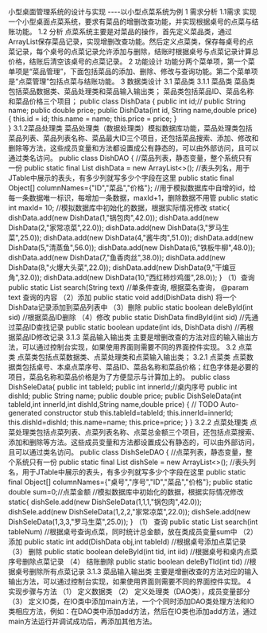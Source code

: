 小型桌面管理系统的设计与实现
----以小型点菜系统为例
1 需求分析
1.1需求
实现一个小型桌面点菜系统，要求有菜品的增删改查功能，并实现根据桌号的点菜与结账功能。
1.2 分析
点菜系统主要是对菜品的操作，首先定义菜品类，通过ArrayList保存菜品记录，实现增删改查功能。然后定义点菜类，保存每桌号的点菜记录，每个桌号的点菜记录允许添加与删除，结账时根据桌号与点菜记录计算总价格，结账后清空该桌号的点菜记录。
2 功能设计
功能分两个菜单项，第一个菜单项是“菜品管理”，下面包括菜品的添加、删除、修改与查询功能。第二个菜单项是“点菜管理”包括点菜与结账功能。
3 数据类设计
3.1 菜品类
3.1.1 菜品类
菜品类包括菜品数据类、菜品处理类和菜品输入输出类；
菜品类包括菜品ID、菜品名称和菜品价格三个项目；
public class DishData {
	public int id;//
	public String name;
	public double price;
	public DishData(int id, String name,double price) {
		this.id = id;
		this.name = name;
		this.price = price;
	}	
}
3.1.2菜品处理类
菜品处理类（数据处理类）模拟数据库功能，菜品处理类包括菜品列表、菜品列表名称、菜品最大ID三个项目，还包括菜品搜索、添加、修改和删除等方法，这些成员变量和方法都设置成公有静态的，可以由外部访问，且可以通过类名访问。
public class DishDAO {
	//菜品列表，静态变量，整个系统只有一份
	public static final List<DishData> dishData = new ArrayList<>();
	//表头列名，用于JTable中展示的表头，有多少列就写多少个字段在这里
	public static final Object[] columnNames={"ID","菜品","价格"};
	//用于模拟数据库中自增的id，给每一条数据唯一标识，每增加一条数据，maxId+1，删除数据不用管
	public static int maxId= 10;
	//模拟数据库中初始化的数据，根据实际情况修改
	static{
		dishData.add(new DishData(1,"锅包肉",42.0));
		dishData.add(new DishData(2,"家常凉菜",22.0));
		dishData.add(new DishData(3,"罗马生菜",25.0));
		dishData.add(new DishData(4,"酱牛肉",51.0));
		dishData.add(new DishData(5,"清蒸鱼",56.0));
		dishData.add(new DishData(6,"铁板牛柳",48.0));
		dishData.add(new DishData(7,"鱼香肉丝",38.0));
		dishData.add(new DishData(8,"火爆大头菜",22.0));
		dishData.add(new DishData(9,"干煸豆角",32.0));
		dishData.add(new DishData(10,"西红柿炒鸡蛋",28.0));
	}
（1）查询
	public static List<DishData> search(String text)
//单条件查询, 根据菜名查询， @param text 查询的内容
（2）添加
public static void add(DishData dish)
将一个DishData记录添加到菜品列表中
（3）删除
public static boolean deleById(int sid)
//根据菜品ID删除
（4）修改
public static DishData findById(int sid)
//先通过菜品ID查找记录
public static boolean update(int ids, DishData dish)
//再根据菜品ID修改记录
3.1.3 菜品输入输出类
主要是增删改查的方法对应的输入输出方法，可以通过控制台实现，如果使用界面则需要不同的界面控件实现。
3.2 点菜类
点菜类包括点菜数据类、点菜处理类和点菜输入输出类；
3.2.1 点菜类
点菜数据类包括桌号、本桌点菜序号、菜品ID、菜品名称和菜品价格；红色字体是必要的项目，菜品名称和菜品价格是为了方便显示与计算加上的。
public class DishSeleData{
	public int tableId;
	public int innerId;//桌内序号
	public int dishId;
	public String name;
	public double price;
	public DishSeleData(int tableId,int innerId,int dishId,String name,double price) {
		// TODO Auto-generated constructor stub
		this.tableId=tableId;
		this.innerId=innerId;
		this.dishId=dishId;
		this.name=name;
		this.price=price;
	}
}
3.2.2 点菜处理类
点菜处理类包括点菜列表、点菜列表名称、点菜总金额三个项目，还包括点菜搜索、添加和删除等方法。这些成员变量和方法都设置成公有静态的，可以由外部访问，且可以通过类名访问。
public class DishSeleDAO {
//点菜列表，静态变量，整个系统只有一份
	public static final List<DishSeleData> dishSele = new ArrayList<>();
	//表头列名，用于JTable中展示的表头，有多少列就写多少个字段在这里
	public static final Object[] columnNames={"桌号","序号","ID","菜品","价格"};
	public static double sum=0;//点菜金额
	//模拟数据库中初始化的数据，根据实际情况修改
	static{
		dishSele.add(new DishSeleData(1,1,1,"锅包肉",42.0));
		dishSele.add(new DishSeleData(1,2,2,"家常凉菜",22.0));
		dishSele.add(new DishSeleData(1,3,3,"罗马生菜",25.0));
	}
（1）	查询
public static List<DishSeleData> search(int tableNum)
//根据桌号查询点菜，同时统计总金额，放在类成员变量sum中
（2）	添加
public static int add(DishData obj,int tableId)
//根据桌号添加点菜记录
（3）	删除
public static boolean deleById(int tid, int iid)
//根据桌号和桌内点菜序号删除点菜记录
（4）	结账删除
public static boolean deleByTId(int tid)
//根据桌号删除所有点菜记录
3.1.3 菜品输入输出类
主要是增删改查的方法对应的输入输出方法，可以通过控制台实现，如果使用界面则需要不同的界面控件实现。
4 实现步骤与方法
（1）	定义数据类
（2）	定义处理类（DAO类），成员变量部分
（3）	定义IO类，在IO类中添加main方法，一个个同时添加DAO类处理方法和IO类相应方法，例如：在DAO类中添加add方法，然后在IO类也添加add方法，通过main方法运行并调试成功后，再添加其他方法。

